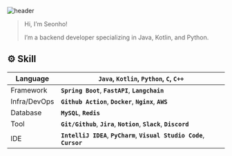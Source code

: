 ![header](https://capsule-render.vercel.app/api?type=waving&color=auto&height=250&section=header&text=Preper's%20Github&fontSize=80&fontAlignY=40)
> Hi, I’m Seonho!
> 
> I’m a backend developer specializing in Java, Kotlin, and Python.

## ⚙️ Skill
| Language | **`Java`**, **`Kotlin`**, **`Python`**, **`C`**, **`C++`** |
| --- | --- |
| Framework | **`Spring Boot`**, **`FastAPI`**, **`Langchain`** |
| Infra/DevOps | **`Github Action`**, **`Docker`**, **`Nginx`**, **`AWS`** |
| Database | **`MySQL`**, **`Redis`** |
| Tool | **`Git/Github`**, **`Jira`**, **`Notion`**, **`Slack`**, **`Discord`** |
| IDE | **`IntelliJ IDEA`**, **`PyCharm`**, **`Visual Studio Code`**, **`Cursor`** |
